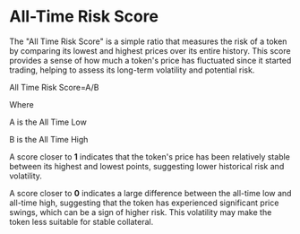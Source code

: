 # All-Time Risk Score

The "All Time Risk Score" is a simple ratio that measures the risk of a token by comparing its lowest and highest prices over its entire history. This score provides a sense of how much a token's price has fluctuated since it started trading, helping to assess its long-term volatility and potential risk.

All Time Risk Score=A/B

Where

A is the All Time Low

B is the All Time High

A score closer to **1** indicates that the token's price has been relatively stable between its highest and lowest points, suggesting lower historical risk and volatility.

A score closer to **0** indicates a large difference between the all-time low and all-time high, suggesting that the token has experienced significant price swings, which can be a sign of higher risk. This volatility may make the token less suitable for stable collateral.
